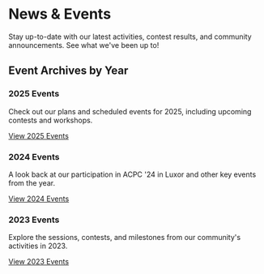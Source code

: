 <div class="hero-section">
  <h1>News & Events</h1>
  <p class="md-typeset hero-subtitle">
    Stay up-to-date with our latest activities, contest results, and community announcements. See what we've been up to!
  </p>
</div>

## Event Archives by Year

<div class="cards-grid">
  <div class="card">
    <h3>2025 Events</h3>
    <p>Check out our plans and scheduled events for 2025, including upcoming contests and workshops.</p>
    <a href="./2025_events" class="md-button">View 2025 Events</a>
  </div>
  <div class="card">
    <h3>2024 Events</h3>
    <p>A look back at our participation in ACPC '24 in Luxor and other key events from the year.</p>
    <a href="./2024_events" class="md-button">View 2024 Events</a>
  </div>
  <div class="card">
    <h3>2023 Events</h3>
    <p>Explore the sessions, contests, and milestones from our community's activities in 2023.</p>
    <a href="./2023_events" class="md-button">View 2023 Events</a>
  </div>
</div>
